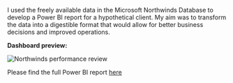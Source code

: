 I used the freely available data in the Microsoft Northwinds Database to develop a Power BI report for a hypothetical client. My aim was to transform the data into a digestible format that would allow for better business decisions and improved operations.

**Dashboard preview:**

![Northwinds performance review](https://github.com/user-attachments/assets/9f5c2cbe-6787-42fd-9f8f-46df2689aa51)

Please find the full Power BI report [here](https://github.com/emilyp96/Power-BI-Portfolio/blob/e1840c66114cedefc6774c6c4fb527e155bb16fc/Northwind%20sample.pbix)
